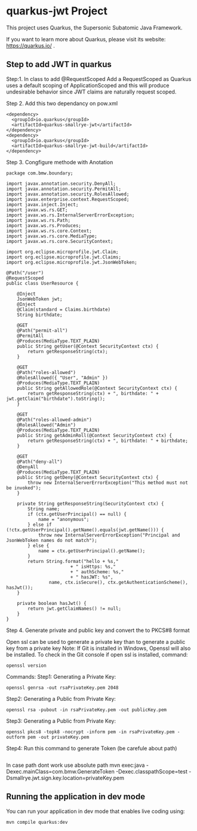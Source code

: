 # quarkus-jwt Project

This project uses Quarkus, the Supersonic Subatomic Java Framework.

If you want to learn more about Quarkus, please visit its website: https://quarkus.io/ .


## Step to add JWT in quarkus

Step:1. In class to add @RequestScoped
Add a RequestScoped as Quarkus uses a default scoping of ApplicationScoped and this will produce undesirable behavior since JWT claims are naturally request scoped.

Step 2. Add this two dependancy on pow.xml
```shell script
<dependency>
  <groupId>io.quarkus</groupId>
  <artifactId>quarkus-smallrye-jwt</artifactId>
</dependency>
<dependency>
  <groupId>io.quarkus</groupId>
  <artifactId>quarkus-smallrye-jwt-build</artifactId>
</dependency>
```

Step 3. Congfigure methode  with Anotation

```shell script
package com.bmw.boundary;

import javax.annotation.security.DenyAll;
import javax.annotation.security.PermitAll;
import javax.annotation.security.RolesAllowed;
import javax.enterprise.context.RequestScoped;
import javax.inject.Inject;
import javax.ws.rs.GET;
import javax.ws.rs.InternalServerErrorException;
import javax.ws.rs.Path;
import javax.ws.rs.Produces;
import javax.ws.rs.core.Context;
import javax.ws.rs.core.MediaType;
import javax.ws.rs.core.SecurityContext;

import org.eclipse.microprofile.jwt.Claim;
import org.eclipse.microprofile.jwt.Claims;
import org.eclipse.microprofile.jwt.JsonWebToken;

@Path("/user")
@RequestScoped
public class UserResource {

    @Inject
    JsonWebToken jwt;
    @Inject
    @Claim(standard = Claims.birthdate)
    String birthdate;

    @GET
    @Path("permit-all")
    @PermitAll
    @Produces(MediaType.TEXT_PLAIN)
    public String getUser(@Context SecurityContext ctx) {
        return getResponseString(ctx);
    }

    @GET
    @Path("roles-allowed")
    @RolesAllowed({ "User", "Admin" })
    @Produces(MediaType.TEXT_PLAIN)
    public String getAllowedRole(@Context SecurityContext ctx) {
        return getResponseString(ctx) + ", birthdate: " + jwt.getClaim("birthdate").toString();
    }

    @GET
    @Path("roles-allowed-admin")
    @RolesAllowed("Admin")
    @Produces(MediaType.TEXT_PLAIN)
    public String getAdminRoll(@Context SecurityContext ctx) {
        return getResponseString(ctx) + ", birthdate: " + birthdate;
    }

    @GET
    @Path("deny-all")
    @DenyAll
    @Produces(MediaType.TEXT_PLAIN)
    public String getDeny(@Context SecurityContext ctx) {
        throw new InternalServerErrorException("This method must not be invoked");
    }

    private String getResponseString(SecurityContext ctx) {
        String name;
        if (ctx.getUserPrincipal() == null) {
            name = "anonymous";
        } else if (!ctx.getUserPrincipal().getName().equals(jwt.getName())) {
            throw new InternalServerErrorException("Principal and JsonWebToken names do not match");
        } else {
            name = ctx.getUserPrincipal().getName();
        }
        return String.format("hello + %s,"
                        + " isHttps: %s,"
                        + " authScheme: %s,"
                        + " hasJWT: %s",
                name, ctx.isSecure(), ctx.getAuthenticationScheme(), hasJwt());
    }

    private boolean hasJwt() {
        return jwt.getClaimNames() != null;
    }
}

```

Step 4. Generate private and public key and convert the to PKCS#8 format

Open ssl can be used to generate a private key than to generate a public key from a private key
Note: If Git is installed in Windows, Openssl will also be installed. To check in the Git console if open ssl is installed, command: 

```shell script
openssl version
```

Commands:
Step1: Generating a Private Key:

```shell script
openssl genrsa -out rsaPrivateKey.pem 2048
```
Step2: Generating a Public from Private Key:
```shell script
openssl rsa -pubout -in rsaPrivateKey.pem -out publicKey.pem
```

Step3: Generating a Public from Private Key:
```shell script
openssl pkcs8 -topk8 -nocrypt -inform pem -in rsaPrivateKey.pem -outform pem -out privateKey.pem
```
Step4: Run this command to generate Token (be carefule about path)
```shell script
```
In case path dont work use absolute path
mvn exec:java -Dexec.mainClass=com.bmw.GenerateToken -Dexec.classpathScope=test -Dsmallrye.jwt.sign.key.location=privateKey.pem 
## Running the application in dev mode

You can run your application in dev mode that enables live coding using:
```shell script
mvn compile quarkus:dev
```


